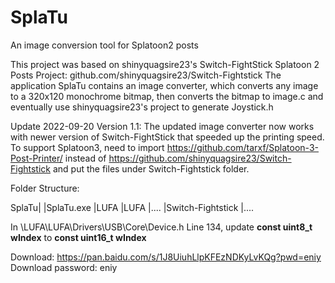 # SplaTu
An image conversion tool for Splatoon2 posts

This project was based on shinyquagsire23's Switch-FightStick Splatoon 2 Posts Project: github.com/shinyquagsire23/Switch-Fightstick 
The application SplaTu contains an image converter, which converts any image to a 320x120 monochrome bitmap, then converts the bitmap to image.c and eventually use shinyquagsire23's project to generate Joystick.h

Update 2022-09-20 Version 1.1:
The updated image converter now works with newer version of Switch-FightStick that speeded up the printing speed.
To support Splatoon3, need to import https://github.com/tarxf/Splatoon-3-Post-Printer/ instead of https://github.com/shinyquagsire23/Switch-Fightstick and put the files under Switch-Fightstick folder.

Folder Structure:

SplaTu|
	  |SplaTu.exe
	  |LUFA 
		|LUFA
			|....
	  |Switch-Fightstick
		|....
		 
In \LUFA\LUFA\Drivers\USB\Core\Device.h Line 134, update **const uint8_t wIndex** to **const uint16_t wIndex**
 

Download: https://pan.baidu.com/s/1J8UiuhLlpKFEzNDKyLvKQg?pwd=eniy 
Download password: eniy
 


